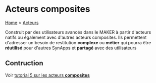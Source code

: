 # Acteurs composites

[Home](../sitemap.md) > [Acteurs](index.md)

Construit par des utilisateurs avancés dans le MAKER à partir d'acteurs natifs ou également avec d'autres acteurs composites. Ils permettent d'adresser un besoin de restitution **complexe** ou **métier** qui pourra être **réutilisé** pour d'autres SynApps et **partagé** avec des utilisateurs

## Contruction

Voir [tutorial 5 sur les acteurs **composites**](../tutos/tuto05/index.md)